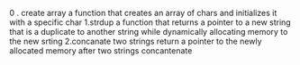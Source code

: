 0 . create array
a function that creates an array of chars and initializes it with a specific char
1.strdup
a function that returns a pointer to a new string that is a duplicate to another string while dynamically allocating memory to the new srting
2.concanate two strings
return a pointer to the newly allocated memory after two strings concantenate

